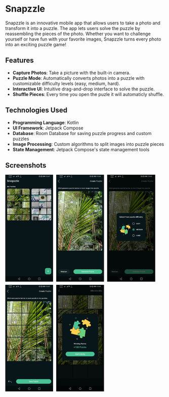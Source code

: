 # Snapzzle

Snapzzle is an innovative mobile app that allows users to take a photo and transform it into a puzzle. The app lets users solve the puzzle by reassembling the pieces of the photo. Whether you want to challenge yourself or have fun with your favorite images, Snapzzle turns every photo into an exciting puzzle game!

## Features

- **Capture Photos**: Take a picture with the built-in camera.
- **Puzzle Mode**: Automatically converts photos into a puzzle with customizable difficulty levels (easy, medium, hard).
- **Interactive UI**: Intuitive drag-and-drop interface to solve the puzzle.
- **Shuffle Pieces**: Every time you open the puzle it will automaticly shuffle.

## Technologies Used

- **Programming Language**: Kotlin
- **UI Framework**: Jetpack Compose
- **Database**: Room Database for saving puzzle progress and custom puzzles
- **Image Processing**: Custom algorithms to split images into puzzle pieces
- **State Management**: Jetpack Compose's state management tools

## Screenshots

<div style="display: flex; flex-wrap: wrap; gap: 10px;">
    <img src="assets/snapzzle_1.jpg" alt="App Screenshot" width="30%">
    <img src="assets/snapzzle_2.jpg" alt="App Screenshot" width="30%">
    <img src="assets/snapzzle_4.jpg" alt="App Screenshot" width="30%">
    <img src="assets/snapzzle_3.jpg" alt="App Screenshot" width="30%">
    <img src="assets/snapzzle_5.jpg" alt="App Screenshot" width="30%">
</div>

